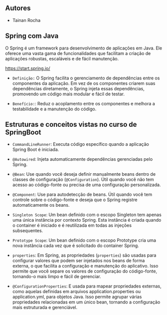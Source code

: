 ## Autores
- Tainan Rocha

## Spring com Java
O Spring é um framework para desenvolvimento de aplicações em Java. Ele oferece uma vasta gama de funcionalidades que facilitam a criação de aplicações robustas, escaláveis e de fácil manutenção. 

https://start.spring.io/

- `Definição:` O Spring facilita o gerenciamento de dependências entre os componentes da aplicação. Em vez de os componentes criarem suas dependências diretamente, o Spring injeta essas dependências, promovendo um código mais modular e fácil de testar.

- `Benefício:`: Reduz o acoplamento entre os componentes e melhora a testabilidade e a manutenção do código.

## Estruturas e conceitos vistas no curso de SpringBoot

- `CommandLineRunner`: Executa código específico quando a aplicação Spring Boot é iniciada.
- `@Autowired`: Injeta automaticamente dependências gerenciadas pelo Spring.

- `@Bean`: Use quando você deseja definir manualmente beans dentro de classes de configuração (`@Configuration`). Útil quando você não tem acesso ao código-fonte ou precisa de uma configuração personalizada.

- `@Component`: Use para autodetecção de beans. Útil quando você tem controle sobre o código-fonte e deseja que o Spring registre automaticamente os beans.

- `Singleton Scope`: Um bean definido com o escopo Singleton tem apenas uma única instância por contexto Spring. Esta instância é criada quando o container é iniciado e é reutilizada em todas as injeções subsequentes.

- `Prototype Scope`: Um bean definido com o escopo Prototype cria uma nova instância cada vez que é solicitado do container Spring.

- `properties`: Em Spring, as propriedades (`properties`) são usadas para configurar valores que podem ser injetados nos beans de forma externa, o que facilita a configuração e manutenção do aplicativo. Isso permite que você separe os valores de configuração do código-fonte, tornando-o mais limpo e fácil de gerenciar.

- `@ConfigurationProperties`: E usada para mapear propriedades externas, como aquelas definidas em arquivos application.properties ou application.yml, para objetos Java. Isso permite agrupar várias propriedades relacionadas em um único bean, tornando a configuração mais estruturada e gerenciável.
